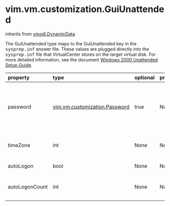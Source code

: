 vim.vm.customization.GuiUnattended
==================================
inherits from [vmodl.DynamicData](docs/vmodl.DynamicData.md)


The GuiUnattended type maps to the GuiUnattended key in the <tt>sysprep.inf</tt>   answer file. These values are plugged directly into the <tt>sysprep.inf</tt> file   that VirtualCenter stores on the target virtual disk. For more detailed   information, see the document <a href =   "http://www.microsoft.com/technet/prodtechnol/Windows2000Pro/deploy/unattend/default.mspx"   >Windows 2000 Unattended Setup Guide</a>.

| property | type | optional | priv | desc |
|:---------|:-----|:---------|:-----|:-----|
| password | [vim.vm.customization.Password](vim.vm.customization.Password.md "vim.vm.customization.Password") | true | None | The new administrator password for the machine. To specify that the password   should be set to blank (that is, no password), set the password value to NULL.   Because of encryption, "" is NOT a valid value.   <p>   If the XML file is generated by the VirtualCenter Customization Wizard, then the   password is encrypted. Otherwise, the client should set the plainText attribute   to true, so that the customization process does not attempt to decrypt the   string. |
| timeZone | int | None | None | The time zone for the new virtual machine. Numbers correspond to time zones   listed in sysprep documentation at <a href =   "http://www.microsoft.com/technet/prodtechnol/windows2000pro/deploy/unattend/sp1ch01.mspx"   Unattend.txt File Parameters</a> in Microsoft Technet. |
| autoLogon | bool | None | None | Flag to determine whether or not the machine automatically logs on as   Administrator.  See also the password property. |
| autoLogonCount | int | None | None | If the AutoLogon flag is set, then the AutoLogonCount property specifies the   number of times the machine should automatically log on as Administrator.   Generally it should be 1, but if your setup requires a number of reboots, you   may want to increase it. This number may be determined by the list of commands   executed by the <a href="vim.vm.customization.GuiRunOnce.md">GuiRunOnce</a> command. |


